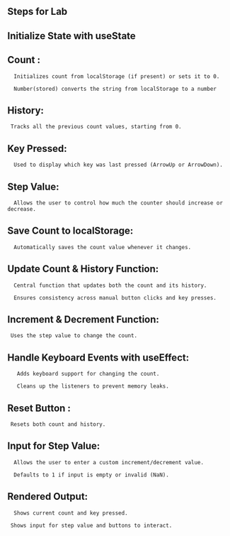 ## Steps for Lab 
 
 ## Initialize State with useState
 
## Count : 
  
      Initializes count from localStorage (if present) or sets it to 0.

      Number(stored) converts the string from localStorage to a number

## History: 

     Tracks all the previous count values, starting from 0.

## Key Pressed: 
      
      Used to display which key was last pressed (ArrowUp or ArrowDown).

## Step Value: 

      Allows the user to control how much the counter should increase or decrease.

## Save Count to localStorage: 
     
      Automatically saves the count value whenever it changes.

## Update Count & History Function: 

      Central function that updates both the count and its history.

      Ensures consistency across manual button clicks and key presses.

## Increment & Decrement Function: 

     Uses the step value to change the count.


 ## Handle Keyboard Events with useEffect: 
 
       Adds keyboard support for changing the count.

       Cleans up the listeners to prevent memory leaks.

 ## Reset Button : 
 
     Resets both count and history.


  ## Input for Step Value: 
  
      Allows the user to enter a custom increment/decrement value.

      Defaults to 1 if input is empty or invalid (NaN).


## Rendered Output: 

      Shows current count and key pressed.

     Shows input for step value and buttons to interact.
